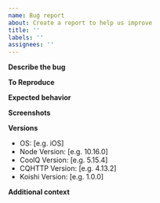 ```yaml
---
name: Bug report
about: Create a report to help us improve
title: ''
labels: ''
assignees: ''
---
```


**Describe the bug**
<!-- 简明的表述 bug 是什么。 -->

**To Reproduce**
<!-- 如何重现这个行为。 -->

**Expected behavior**
<!-- 期望的行为是什么？ -->

**Screenshots**
<!-- 提供相应的截图，可以是聊天截图和 CoolQ 日志。最好都有。 -->

**Versions**
<!-- 填写相应的版本号。 -->

- OS: [e.g. iOS]
- Node Version: [e.g. 10.16.0]
- CoolQ Version: [e.g. 5.15.4]
- CQHTTP Version: [e.g. 4.13.2]
- Koishi Version: [e.g. 1.0.0]

**Additional context**
<!-- 其他想要补充的信息。 -->
